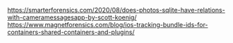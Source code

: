 https://smarterforensics.com/2020/08/does-photos-sqlite-have-relations-with-cameramessagesapp-by-scott-koenig/
https://www.magnetforensics.com/blog/ios-tracking-bundle-ids-for-containers-shared-containers-and-plugins/
